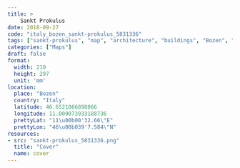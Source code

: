 ```yaml
---
title: > 
    Sankt Prokulus
date: 2018-09-27
code: "italy_bozen_sankt-prokulus_5831336"
tags: ["sankt-prokulus", "map", "architecture", "buildings", "Bozen", "Italy"]
categories: ["Maps"]
draft: false
format:
  width: 210
  height: 297
  unit: 'mm'
location:
  place: "Bozen"
  country: "Italy"
  latitude: 46.6521066898066
  longitude: 11.009073933188736
  prettyLat: "11\u00b00'32.66\"E"
  prettyLon: "46\u00b039'7.584\"N"
resources:
- src: "sankt-prokulus_5831336.png"
  title: "Cover"
  name: cover
---
```

